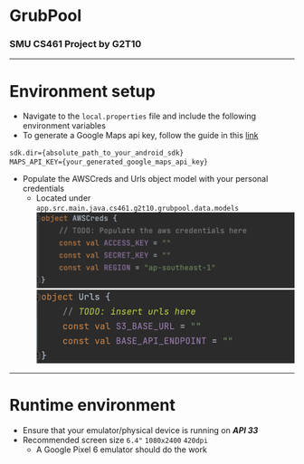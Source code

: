 # GrubPool
### SMU CS461 Project by G2T10

---
# Environment setup
- Navigate to the `local.properties` file and include the following environment variables
- To generate a Google Maps api key, follow the guide in this [link](https://developers.google.com/maps/documentation/embed/get-api-key#:~:text=Go%20to%20the%20Google%20Maps%20Platform%20%3E%20Credentials%20page.&text=On%20the%20Credentials%20page%2C%20click,Click%20Close)
```
sdk.dir={absolute_path_to_your_android_sdk}
MAPS_API_KEY={your_generated_google_maps_api_key}
```
- Populate the AWSCreds and Urls object model with your personal credentials
  - Located under `app.src.main.java.cs461.g2t10.grubpool.data.models`
  ![AWSCredsModelScreenshot.png](app/src/assets/AWSCreds_Object.png)
  ![UrlModelScreenshot.png](app/src/assets/Url_Object.png)
---
# Runtime environment
- Ensure that your emulator/physical device is running on  ***API 33***
- Recommended screen size `6.4"` `1080x2400` `420dpi`
  - A Google Pixel 6 emulator should do the work